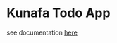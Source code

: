 # Kunafa Todo App

see documentation [here](https://docs.kunafa.narbase.com/tutorials/kunafa-todo-app)